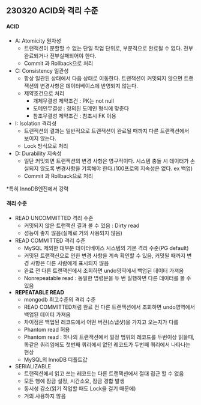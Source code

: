 ## 230320 ACID와 격리 수준

#### ACID

- A: Atomicity 원자성
  - 트랜잭션이 분할할 수 없는 단일 작업 단위로, 부분적으로 완료될 수 없다. 전부 완료되거나 전부실패되어야 한다.
  - Commit 과 Rollback으로 처리
- C: Consistency 일관성
  - 항상 일관된 상태에서 다음 상태로 이동한다. 트랜잭션이 커밋되지 않으면 트랜잭션의 변경사항은 데이터베이스에 반영되지 않는다.
  - 제약조건으로 처리
    - 개체무결성 제약조건 : PK는 not null
    - 도메인무결성 : 정의된 도메인 형식에 맞춘다
    - 참조무결성 제약조건 : 참조시 FK 이용
- I: Isolation 격리성
  - 트랜잭션의 결과는 일반적으로 트랜잭션이 완료될 때까지 다른 트랜잭션에서 보이지 않는다.
  - Lock 방식으로 처리
- D: Durability 지속성
  - 일단 커밋되면 트랜잭션의 변경 사항은 영구적이다. 시스템 충돌 시 데이터가 손실되지 않도록 변경사항을 기록해야 한다.(100프로의 지속성은 없다. ex 백업)
  - Commit 과 Rollback으로 처리

\*특히 InnoDB엔진에서 강력
<br>

#### 격리 수준

- READ UNCOMMITTED 격리 수준
  - 커밋되지 않은 트랜잭션 결과 볼 수 있음 : Dirty read
  - 성능이 좋지 않음(실제로 거의 사용되지 않음)
- READ COMMITTED 격리 수준
  - MySQL 제외한 대부분 데이터베이스 시스템의 기본 격리 수준(PG default)
  - 커밋된 트랜잭션으로 인한 변경 사항을 계속 확인할 수 있음, 커밋될 때까지 변경 사항은 다른 사람에게 표시되지 않음
  - 완료 전 다른 트랜잭션에서 조회하면 undo영역에서 백업된 데이터 가져옴
  - Nonrepeatable read : 동일한 명령문을 두 번 실행하면 다른 데이터를 볼 수 있음
- **REPEATABLE READ**
  - mongodb 최고수준의 격리 수준
  - READ COMMITTED처럼 완료 전 다른 트랜잭션에서 조회하면 undo영역에서 백업된 데이터 가져옴
  - 차이점은 백업된 레코드에서 어떤 버전(스냅샷)을 가지고 오는지가 다름
  - Phantom read 허용
  - Phantom read : 하나의 트랜잭션에서 일정 범위의 레코드를 두번이상 읽을때, 똑같은 쿼리임에도 첫번째 쿼리에서 없던 레코드가 두번째 쿼리에서 나타나는 현상
  - MySQL의 InnoDB 디폴트값
- SERIALIZABLE
  - 트랜잭션에서 읽고 쓰는 레코드는 다른 트랜잭션에서 절대 접근 할 수 없음
  - 모든 행에 잠금 설정, 시간소요, 잠금 경합 발생
  - 동시성 감소(읽기 작업할 때도 Lock을 걸기 때문에)
  - 거의 사용하지 않음
